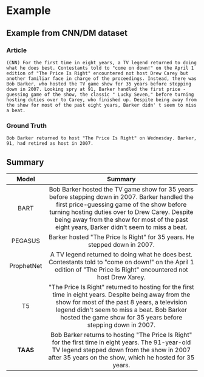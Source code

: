 # Example

## Example from CNN/DM dataset

### Article

```
(CNN) For the first time in eight years, a TV legend returned to doing what he does best. Contestants told to "come on down!" on the April 1 edition of "The Price Is Right" encountered not host Drew Carey but another familiar face in charge of the proceedings. Instead, there was Bob Barker, who hosted the TV game show for 35 years before stepping down in 2007. Looking spry at 91, Barker handled the first price - guessing game of the show, the classic " Lucky Seven," before turning hosting duties over to Carey, who finished up. Despite being away from the show for most of the past eight years, Barker didn' t seem to miss a beat.
```

### Ground Truth

```
Bob Barker returned to host "The Price Is Right" on Wednesday. Barker, 91, had retired as host in 2007.
```

## Summary

|   Model    |                           Summary                            |
| :--------: | :----------------------------------------------------------: |
|    BART    | Bob Barker hosted the TV game show for 35 years before stepping down in 2007. Barker handled the first price-guessing game of the show before turning hosting duties over to Drew Carey. Despite being away from the show for most of the past eight years, Barker didn't seem to miss a beat. |
|  PEGASUS   | Barker hosted "The Price Is Right" for 35 years. He stepped down in 2007. |
| ProphetNet | A TV legend returned to doing what he does best. Contestants told to "come on down!" on the April 1 edition of "The Price Is Right" encountered not host Drew Xarey. |
|     T5     | "The Price Is Right" returned to hosting for the first time in eight years. Despite being away from the show for most of the past 8 years, a television legend didn't seem to miss a beat.  Bob Barker hosted the game show for 35 years before stepping down in 2007. |
|  **TAAS**  | Bob Barker returns to hosting "The Price Is Right" for the first time in eight years. The 91-year-old TV legend stepped down from the show in 2007 after 35 years on the show, which he hosted for 35 years. |





